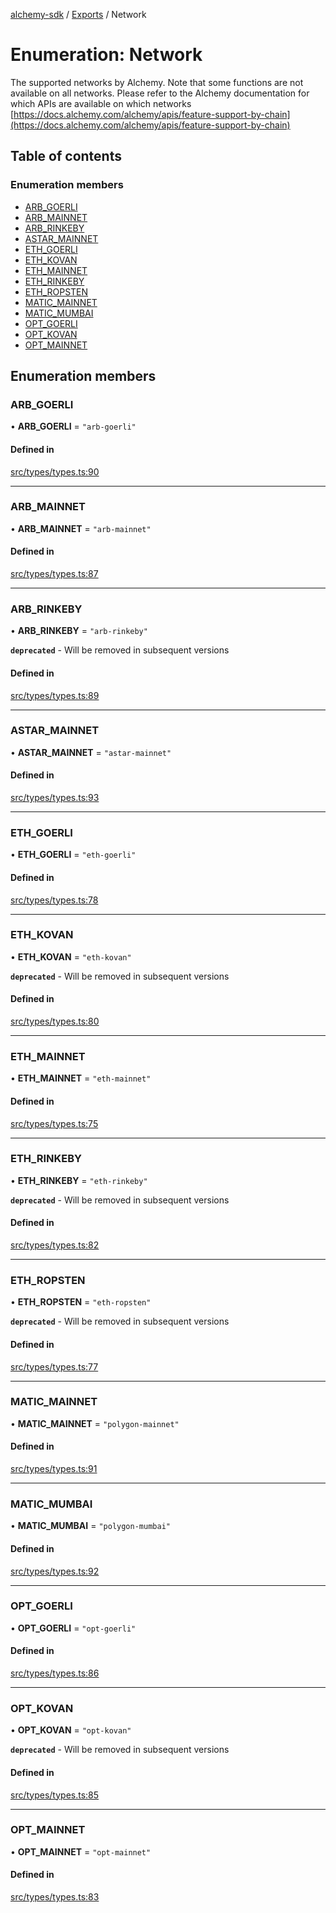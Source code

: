 [alchemy-sdk](../README.md) / [Exports](../modules.md) / Network

# Enumeration: Network

The supported networks by Alchemy. Note that some functions are not available
on all networks. Please refer to the Alchemy documentation for which APIs are
available on which networks
[https://docs.alchemy.com/alchemy/apis/feature-support-by-chain](https://docs.alchemy.com/alchemy/apis/feature-support-by-chain)

## Table of contents

### Enumeration members

- [ARB\_GOERLI](Network.md#arb_goerli)
- [ARB\_MAINNET](Network.md#arb_mainnet)
- [ARB\_RINKEBY](Network.md#arb_rinkeby)
- [ASTAR\_MAINNET](Network.md#astar_mainnet)
- [ETH\_GOERLI](Network.md#eth_goerli)
- [ETH\_KOVAN](Network.md#eth_kovan)
- [ETH\_MAINNET](Network.md#eth_mainnet)
- [ETH\_RINKEBY](Network.md#eth_rinkeby)
- [ETH\_ROPSTEN](Network.md#eth_ropsten)
- [MATIC\_MAINNET](Network.md#matic_mainnet)
- [MATIC\_MUMBAI](Network.md#matic_mumbai)
- [OPT\_GOERLI](Network.md#opt_goerli)
- [OPT\_KOVAN](Network.md#opt_kovan)
- [OPT\_MAINNET](Network.md#opt_mainnet)

## Enumeration members

### ARB\_GOERLI

• **ARB\_GOERLI** = `"arb-goerli"`

#### Defined in

[src/types/types.ts:90](https://github.com/alchemyplatform/alchemy-sdk-js/blob/aeb51c8/src/types/types.ts#L90)

___

### ARB\_MAINNET

• **ARB\_MAINNET** = `"arb-mainnet"`

#### Defined in

[src/types/types.ts:87](https://github.com/alchemyplatform/alchemy-sdk-js/blob/aeb51c8/src/types/types.ts#L87)

___

### ARB\_RINKEBY

• **ARB\_RINKEBY** = `"arb-rinkeby"`

**`deprecated`** - Will be removed in subsequent versions

#### Defined in

[src/types/types.ts:89](https://github.com/alchemyplatform/alchemy-sdk-js/blob/aeb51c8/src/types/types.ts#L89)

___

### ASTAR\_MAINNET

• **ASTAR\_MAINNET** = `"astar-mainnet"`

#### Defined in

[src/types/types.ts:93](https://github.com/alchemyplatform/alchemy-sdk-js/blob/aeb51c8/src/types/types.ts#L93)

___

### ETH\_GOERLI

• **ETH\_GOERLI** = `"eth-goerli"`

#### Defined in

[src/types/types.ts:78](https://github.com/alchemyplatform/alchemy-sdk-js/blob/aeb51c8/src/types/types.ts#L78)

___

### ETH\_KOVAN

• **ETH\_KOVAN** = `"eth-kovan"`

**`deprecated`** - Will be removed in subsequent versions

#### Defined in

[src/types/types.ts:80](https://github.com/alchemyplatform/alchemy-sdk-js/blob/aeb51c8/src/types/types.ts#L80)

___

### ETH\_MAINNET

• **ETH\_MAINNET** = `"eth-mainnet"`

#### Defined in

[src/types/types.ts:75](https://github.com/alchemyplatform/alchemy-sdk-js/blob/aeb51c8/src/types/types.ts#L75)

___

### ETH\_RINKEBY

• **ETH\_RINKEBY** = `"eth-rinkeby"`

**`deprecated`** - Will be removed in subsequent versions

#### Defined in

[src/types/types.ts:82](https://github.com/alchemyplatform/alchemy-sdk-js/blob/aeb51c8/src/types/types.ts#L82)

___

### ETH\_ROPSTEN

• **ETH\_ROPSTEN** = `"eth-ropsten"`

**`deprecated`** - Will be removed in subsequent versions

#### Defined in

[src/types/types.ts:77](https://github.com/alchemyplatform/alchemy-sdk-js/blob/aeb51c8/src/types/types.ts#L77)

___

### MATIC\_MAINNET

• **MATIC\_MAINNET** = `"polygon-mainnet"`

#### Defined in

[src/types/types.ts:91](https://github.com/alchemyplatform/alchemy-sdk-js/blob/aeb51c8/src/types/types.ts#L91)

___

### MATIC\_MUMBAI

• **MATIC\_MUMBAI** = `"polygon-mumbai"`

#### Defined in

[src/types/types.ts:92](https://github.com/alchemyplatform/alchemy-sdk-js/blob/aeb51c8/src/types/types.ts#L92)

___

### OPT\_GOERLI

• **OPT\_GOERLI** = `"opt-goerli"`

#### Defined in

[src/types/types.ts:86](https://github.com/alchemyplatform/alchemy-sdk-js/blob/aeb51c8/src/types/types.ts#L86)

___

### OPT\_KOVAN

• **OPT\_KOVAN** = `"opt-kovan"`

**`deprecated`** - Will be removed in subsequent versions

#### Defined in

[src/types/types.ts:85](https://github.com/alchemyplatform/alchemy-sdk-js/blob/aeb51c8/src/types/types.ts#L85)

___

### OPT\_MAINNET

• **OPT\_MAINNET** = `"opt-mainnet"`

#### Defined in

[src/types/types.ts:83](https://github.com/alchemyplatform/alchemy-sdk-js/blob/aeb51c8/src/types/types.ts#L83)
